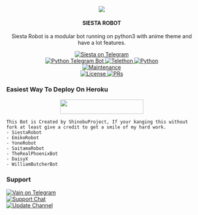 <p align="center">
  <img src="https://telegra.ph/file/7356cce7ca6b3643606fe.jpg">
</p>

<h4><p align="center"> SIESTA ROBOT </p></h4>

<p align="center">Siesta Robot is a modular bot running on python3 with anime theme and have a lot features.</p>

<p align="center">
<a href="https://t.me/Siestaxbot"> <img src="https://img.shields.io/badge/Siesta-Robot-blue?style=for-the-badge&logo=telegram" alt="Siesta on Telegram" /> </a><br>
<a href="https://python-telegram-bot.org"> <img src="https://img.shields.io/badge/PTB-13.7-white?style=for-the-badge&logo=github" alt="Python Telegram Bot" /> </a>
<a href="https://docs.telethon.dev"> <img src="https://img.shields.io/badge/Telethon-1.23.0-red?style=for-the-badge&logo=github" alt="Telethon" /> </a>
<a href="https://docs.python.org"> <img src="https://img.shields.io/badge/Python-3.9.7-purple?style=for-the-badge&logo=python" alt="Python" /> </a><br>
<a href="https://GitHub.com/shiinobu/SiestaRobot"> <img src="https://img.shields.io/badge/Maintained-Yes-lightgrey?style=for-the-badge" alt="Maintenance" /> </a><br>
<a href="https://github.com/shiinobu/SiestaRobot/blob/master/LICENSE"> <img src="https://img.shields.io/badge/License-GPLv3-blue?style=for-the-badge" alt="License" /> </a>
<a href="https://makeapullrequest.com"> <img src="https://img.shields.io/badge/PRs-Welcome-yellow?style=for-the-badge" alt="PRs" /> </a>
</p>

### Easiest Way To Deploy On Heroku 

<p align="center"><a href="https://heroku.com/deploy?template=https://github.com/gprose1234gmail/wolf.git"> <img src="https://img.shields.io/badge/Deploy%20To%20Heroku-purple?style=for-the-badge&logo=heroku" width="220" height="38.45"/></a></p>

```
This Bot is Created by ShinobuProject, If your kanging this without fork at least give a credit to get a smile of my hard work. 
- SiestaRobot
- EmikoRobot
- YoneRobot
- SaitamaRobot 
- TheRealPhoenixBot
- DaisyX 
- WilliamButcherBot
```

### Support
<p>
<a href="https://t.me/saint_foire"> <img src="https://img.shields.io/badge/Vain-User-green?style=for-the-badge&logo=telegram" alt="Vain on Telegram" /> </a><br>
<a href="https://t.me/machinaxsupport"> <img src="https://img.shields.io/badge/Support-Chat-green?style=for-the-badge&logo=telegram" alt="Support Chat" /> </a><br>
<a href="https://t.me/machinaxupdate"> <img src="https://img.shields.io/badge/Update-Channel-green?style=for-the-badge&logo=telegram" alt="Update Channel" /> </a><br>
</p>

## 
